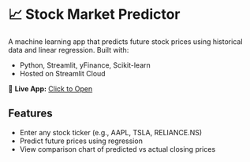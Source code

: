 # 📈 Stock Market Predictor

A machine learning app that predicts future stock prices using historical data and linear regression. Built with:

- Python, Streamlit, yFinance, Scikit-learn
- Hosted on Streamlit Cloud

🔗 **Live App:** [Click to Open](https://stock-market-predictor-gvvbkw6mbph3fgv3hgvelb.streamlit.app/)

## Features
- Enter any stock ticker (e.g., AAPL, TSLA, RELIANCE.NS)
- Predict future prices using regression
- View comparison chart of predicted vs actual closing prices

